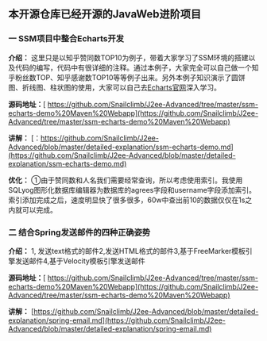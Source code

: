 
## 本开源仓库已经开源的JavaWeb进阶项目
### 一 SSM项目中整合Echarts开发

**介绍：** 这里只是以知乎赞同数TOP10为例子，带着大家学习了SSM环境的搭建以及代码的编写，代码中有很详细的注释。通过本例子，大家完全可以自己做一个知乎粉丝数TOP、知乎感谢数TOP10等等例子出来。另外本例子知识演示了圆饼图、折线图、柱状图的使用，大家可以自己去[Echarts官网](https://link.juejin.im/?target=http%3A%2F%2Fecharts.baidu.com%2Findex.html)深入学习。

**源码地址：**[ https://github.com/Snailclimb/J2ee-Advanced/tree/master/ssm-echarts-demo%20Maven%20Webapp](https://github.com/Snailclimb/J2ee-Advanced/tree/master/ssm-echarts-demo%20Maven%20Webapp)

**讲解：** [：https://github.com/Snailclimb/J2ee-Advanced/blob/master/detailed-explanation/ssm-echarts-demo.md](https://github.com/Snailclimb/J2ee-Advanced/blob/master/detailed-explanation/ssm-echarts-demo.md)

**优化：** ①由于赞同数和人名我们需要经常查询，所以考虑使用索引。我使用SQLyog图形化数据库编辑器为数据库的agrees字段和username字段添加索引。索引添加完成之后，速度明显快了很多很多，60w中查出前10的数据仅仅在1s之内就可以完成。

### 二  结合Spring发送邮件的四种正确姿势

**介绍：** 1, 发送text格式的邮件2,发送HTML格式的邮件3,基于FreeMarker模板引擎发送邮件4,基于Velocity模板引擎发送邮件

**源码地址：**[ https://github.com/Snailclimb/J2ee-Advanced/tree/master/ssm-echarts-demo%20Maven%20Webapp](https://github.com/Snailclimb/J2ee-Advanced/tree/master/ssm-echarts-demo%20Maven%20Webapp)

**讲解：** [https://github.com/Snailclimb/J2ee-Advanced/blob/master/detailed-explanation/spring-email.md](https://github.com/Snailclimb/J2ee-Advanced/blob/master/detailed-explanation/spring-email.md)

